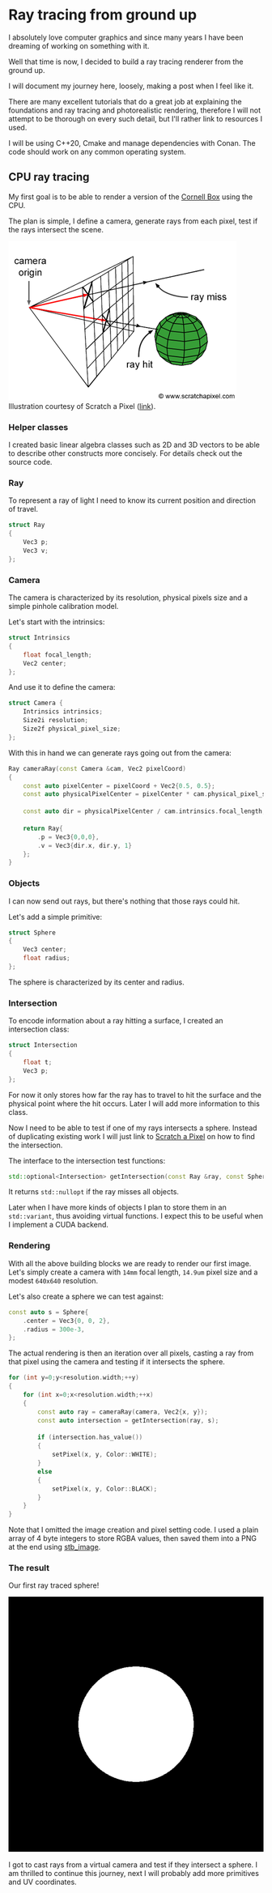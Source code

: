 # Ray tracing from ground up

I absolutely love computer graphics and since many years I have been dreaming of working on something with it.

Well that time is now, I decided to build a ray tracing renderer from the ground up.

I will document my journey here, loosely, making a post when I feel like it.

There are many excellent tutorials that do a great job at explaining the foundations and ray tracing and photorealistic rendering, therefore I will not attempt to be thorough on every such detail, but I'll rather link to resources I used.

I will be using C++20, Cmake and manage dependencies with Conan. The code should work on any common operating system.

## CPU ray tracing

My first goal is to be able to render a version of the [Cornell Box](https://en.wikipedia.org/wiki/Cornell_box) using the CPU.

The plan is simple, I define a camera, generate rays from each pixel, test if the rays intersect the scene.

![](images/ray_trace_basics.png)
Illustration courtesy of Scratch a Pixel ([link](https://www.scratchapixel.com/lessons/3d-basic-rendering/ray-tracing-overview/ray-tracing-rendering-technique-overview.html)).

### Helper classes

I created basic linear algebra classes such as 2D and 3D vectors to be able to describe other constructs more concisely. For details check out the source code.

### Ray

To represent a ray of light I need to know its current position and direction of travel.

```C++
struct Ray
{
    Vec3 p;
    Vec3 v;
};
```

### Camera

The camera is characterized by its resolution, physical pixels size and a simple pinhole calibration model.

Let's start with the intrinsics:
```C++
struct Intrinsics
{
    float focal_length;
    Vec2 center;
};
```

And use it to define the camera:
```C++
struct Camera {
    Intrinsics intrinsics;
    Size2i resolution;
    Size2f physical_pixel_size;
};
```

With this in hand we can generate rays going out from the camera:
```C++
Ray cameraRay(const Camera &cam, Vec2 pixelCoord)
{
    const auto pixelCenter = pixelCoord + Vec2{0.5, 0.5};
    const auto physicalPixelCenter = pixelCenter * cam.physical_pixel_size - cam.intrinsics.center;

    const auto dir = physicalPixelCenter / cam.intrinsics.focal_length;
    
    return Ray{
        .p = Vec3{0,0,0},
        .v = Vec3{dir.x, dir.y, 1}
    };
}
```

### Objects

I can now send out rays, but there's nothing that those rays could hit.

Let's add a simple primitive:
```C++
struct Sphere
{
    Vec3 center;
    float radius;
};
```

The sphere is characterized by its center and radius. 

### Intersection

To encode information about a ray hitting a surface, I created an intersection class:
```C++
struct Intersection
{
    float t;
    Vec3 p;
};
```

For now it only stores how far the ray has to travel to hit the surface and the physical point where the hit occurs. Later I will add more information to this class.

Now I need to be able to test if one of my rays intersects a sphere. Instead of duplicating existing work I will just link to [Scratch a Pixel](https://www.scratchapixel.com/lessons/3d-basic-rendering/minimal-ray-tracer-rendering-simple-shapes/ray-sphere-intersection.html) on how to find the intersection.

The interface to the intersection test functions:
```C++
std::optional<Intersection> getIntersection(const Ray &ray, const Sphere &sphere);
```

It returns `std::nullopt` if the ray misses all objects.

Later when I have more kinds of objects I plan to store them in an `std::variant`, thus avoiding virtual functions. I expect this to be useful when I implement a CUDA backend.

### Rendering

With all the above building blocks we are ready to render our first image.
Let's simply create a camera with `14mm` focal length, `14.9um` pixel size and a modest `640x640` resolution.

Let's also create a sphere we can test against:
```C++
const auto s = Sphere{
    .center = Vec3{0, 0, 2},
    .radius = 300e-3,
};
```

The actual rendering is then an iteration over all pixels, casting a ray from that pixel using the camera and testing if it intersects the sphere.

```C++
for (int y=0;y<resolution.width;++y)
{
    for (int x=0;x<resolution.width;++x)
    {
        const auto ray = cameraRay(camera, Vec2{x, y});
        const auto intersection = getIntersection(ray, s);

        if (intersection.has_value())
        {
            setPixel(x, y, Color::WHITE);
        }
        else
        {
            setPixel(x, y, Color::BLACK);
        }
    }
}
```

Note that I omitted the image creation and pixel setting code. I used a plain array of 4 byte integers to store RGBA values, then saved them into a PNG at the end using [stb_image](https://github.com/nothings/stb).

### The result

Our first ray traced sphere!

![](images/white_sphere.png)

I got to cast rays from a virtual camera and test if they intersect a sphere. I am thrilled to continue this journey, next I will probably add more primitives and UV coordinates.